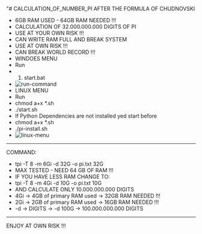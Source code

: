 "# CALCULATION_OF_NUMBER_PI AFTER THE FORMULA OF CHUDNOVSKI
- 6GB RAM USED - 64GB RAM NEEDED !!!
- CALCULATION OF 32.000.000.000 DIGITS OF PI
- USE AT YOUR OWN RISK !!!
- CAN WRITE RAM FULL AND BREAK SYSTEM 
- USE AT OWN RISK !!!
- CAN BREAK WORLD RECORD !!!
- WINDOES MENU
- Run
- 1. start.bat
- ![run-command](https://github.com/user-attachments/assets/5abec9d0-f8a1-4a5a-82ed-c7b5624d55d9)
- LINUX MENU
- Run
- chmod a+x *.sh
- ./start.sh
- If Python Dependencies are not installed yed start before
- chmod a+x *.sh
- ./pi-install.sh
- ![linux-menu](https://github.com/user-attachments/assets/a9c577f5-36e8-4000-a0c2-18c77b6fa21f)



---
COMMAND:
- tpi -T 8 -m 6Gi -d 32G -o pi.txt 32G
- MAX TESTED - NEED 64 GB OF RAM !!!
- IF YOU HAVE LESS RAM CHANGE TO:
- tpi -T 8 -m 4Gi -d 10G -o pi.txt 10G
- AND CALCULATE ONLY 10.000.000.000 DIGITS
- 4Gi -> 4GB of primary RAM used -> 32GB RAM NEEDED !!!
- 2Gi -> 2GB of primary RAM used -> 16GB RAM NEEDED !!!
- -d -> DIGITS -> -d 100G -> 100.000.000.000 DIGITS
---
ENJOY AT OWN RISK !!!
